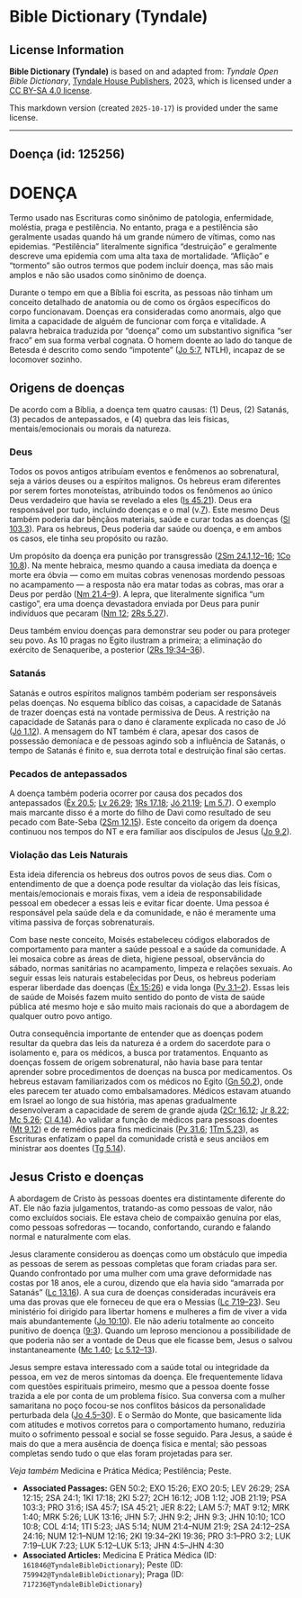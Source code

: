 # Bible Dictionary (Tyndale)

## License Information

**Bible Dictionary (Tyndale)** is based on and adapted from: _Tyndale Open Bible Dictionary_, [Tyndale House Publishers](https://tyndaleopenresources.com/), 2023, which is licensed under a [CC BY-SA 4.0 license](https://creativecommons.org/licenses/by-sa/4.0/legalcode.en).

This markdown version (created `2025-10-17`) is provided under the same license.



--------------------------------

## Doença (id: 125256)

DOENÇA
======

Termo usado nas Escrituras como sinônimo de patologia, enfermidade, moléstia, praga e pestilência. No entanto, praga e a pestilência são geralmente usadas quando há um grande número de vítimas, como nas epidemias. “Pestilência” literalmente significa “destruição” e geralmente descreve uma epidemia com uma alta taxa de mortalidade. “Aflição” e “tormento” são outros termos que podem incluir doença, mas são mais amplos e não são usados como sinônimo de doença.

Durante o tempo em que a Bíblia foi escrita, as pessoas não tinham um conceito detalhado de anatomia ou de como os órgãos específicos do corpo funcionavam. Doenças era consideradas como anormais, algo que limita a capacidade de alguém de funcionar com força e vitalidade. A palavra hebraica traduzida por “doença” como um substantivo significa “ser fraco” em sua forma verbal cognata. O homem doente ao lado do tanque de Betesda é descrito como sendo “impotente” ([Jo 5:7](https://ref.ly/John5:7), NTLH), incapaz de se locomover sozinho.

Origens de doenças
------------------

De acordo com a Bíblia, a doença tem quatro causas: (1\) Deus, (2\) Satanás, (3\) pecados de antepassados, e (4\) quebra das leis físicas, mentais/emocionais ou morais da natureza.

### Deus

Todos os povos antigos atribuíam eventos e fenômenos ao sobrenatural, seja a vários deuses ou a espíritos malignos. Os hebreus eram diferentes por serem fortes monoteístas, atribuindo todos os fenômenos ao único Deus verdadeiro que havia se revelado a eles ([Is 45\.21](https://ref.ly/Isa45:21)). Deus era responsável por tudo, incluindo doenças e o mal (v.[7](https://ref.ly/Isa45:7)). Este mesmo Deus também poderia dar bênçãos materiais, saúde e curar todas as doenças ([Sl 103\.3](https://ref.ly/Ps103:3)). Para os hebreus, Deus poderia dar saúde ou doença, e em ambos os casos, ele tinha seu propósito ou razão.

Um propósito da doença era punição por transgressão ([2Sm 24\.1,12–16](https://ref.ly/2Sam24:1); [1Co 10\.8](https://ref.ly/1Cor10:8)). Na mente hebraica, mesmo quando a causa imediata da doença e morte era óbvia — como em muitas cobras venenosas mordendo pessoas no acampamento — a resposta não era matar todas as cobras, mas orar a Deus por perdão ([Nm 21\.4–9](https://ref.ly/Num21:4-Num21:9)). A lepra, que literalmente significa “um castigo”, era uma doença devastadora enviada por Deus para punir indivíduos que pecaram ([Nm 12](https://ref.ly/Num12:1-Num12:16); [2Rs 5\.27](https://ref.ly/2Kgs5:27)).

Deus também enviou doenças para demonstrar seu poder ou para proteger seu povo. As 10 pragas no Egito ilustram a primeira; a eliminação do exército de Senaqueribe, a posterior ([2Rs 19:34–36](https://ref.ly/2Kgs19:34-2Kgs19:36)).

### Satanás

Satanás e outros espíritos malignos também poderiam ser responsáveis pelas doenças. No esquema bíblico das coisas, a capacidade de Satanás de trazer doenças está na vontade permissiva de Deus. A restrição na capacidade de Satanás para o dano é claramente explicada no caso de Jó ([Jó 1\.12](https://ref.ly/Job1:12)). A mensagem do NT também é clara, apesar dos casos de possessão demoníaca e de pessoas agindo sob a influência de Satanás, o tempo de Satanás é finito e, sua derrota total e destruição final são certas.

### Pecados de antepassados

A doença também poderia ocorrer por causa dos pecados dos antepassados ([Êx 20\.5](https://ref.ly/Exod20:5); [Lv 26\.29](https://ref.ly/Lev26:29); [1Rs 17\.18](https://ref.ly/1Kgs17:18); [Jó 21\.19](https://ref.ly/Job21:19); [Lm 5\.7](https://ref.ly/Lam5:7)). O exemplo mais marcante disso é a morte do filho de Davi como resultado de seu pecado com Bate\-Seba ([2Sm 12\.15](https://ref.ly/2Sam12:15)). Este conceito da origem da doença continuou nos tempos do NT e era familiar aos discípulos de Jesus ([Jo 9\.2](https://ref.ly/John9:2)).

### Violação das Leis Naturais

Esta ideia diferencia os hebreus dos outros povos de seus dias. Com o entendimento de que a doença pode resultar da violação das leis físicas, mentais/emocionais e morais fixas, vem a ideia de responsabilidade pessoal em obedecer a essas leis e evitar ficar doente. Uma pessoa é responsável pela saúde dela e da comunidade, e não é meramente uma vítima passiva de forças sobrenaturais.

Com base neste conceito, Moisés estabeleceu códigos elaborados de comportamento para manter a saúde pessoal e a saúde da comunidade. A lei mosaica cobre as áreas de dieta, higiene pessoal, observância do sábado, normas sanitárias no acampamento, limpeza e relações sexuais. Ao seguir essas leis naturais estabelecidas por Deus, os hebreus poderiam esperar liberdade das doenças ([Êx 15:26](https://ref.ly/Exod15:26)) e vida longa ([Pv 3\.1–2](https://ref.ly/Prov3:1-Prov3:2)). Essas leis de saúde de Moisés fazem muito sentido do ponto de vista de saúde pública até mesmo hoje e são muito mais racionais do que a abordagem de qualquer outro povo antigo.

Outra consequência importante de entender que as doenças podem resultar da quebra das leis da natureza é a ordem do sacerdote para o isolamento e, para os médicos, a busca por tratamentos. Enquanto as doenças fossem de origem sobrenatural, não havia base para tentar aprender sobre procedimentos de doenças na busca por medicamentos. Os hebreus estavam familiarizados com os médicos no Egito ([Gn 50\.2](https://ref.ly/Gen50:2)), onde eles parecem ter atuado como embalsamadores. Médicos estavam atuando em Israel ao longo de sua história, mas apenas gradualmente desenvolveram a capacidade de serem de grande ajuda ([2Cr 16\.12](https://ref.ly/2Chr16:12); [Jr 8\.22](https://ref.ly/Jer8:22); [Mc 5\.26](https://ref.ly/Mark5:26); [Cl 4\.14](https://ref.ly/Col4:14)). Ao validar a função de médicos para pessoas doentes ([Mt 9\.12](https://ref.ly/Matt9:12)) e de remédios para fins medicinais ([Pv 31\.6](https://ref.ly/Prov31:6); [1Tm 5\.23](https://ref.ly/1Tim5:23)), as Escrituras enfatizam o papel da comunidade cristã e seus anciãos em ministrar aos doentes ([Tg 5\.14](https://ref.ly/Jas5:14)).

Jesus Cristo e doenças
----------------------

A abordagem de Cristo às pessoas doentes era distintamente diferente do AT. Ele não fazia julgamentos, tratando\-as como pessoas de valor, não como excluídos sociais. Ele estava cheio de compaixão genuína por elas, como pessoas sofredoras — tocando, confortando, curando e falando normal e naturalmente com elas.

Jesus claramente considerou as doenças como um obstáculo que impedia as pessoas de serem as pessoas completas que foram criadas para ser. Quando confrontado por uma mulher com uma grave deformidade nas costas por 18 anos, ele a curou, dizendo que ela havia sido “amarrada por Satanás” ([Lc 13\.16](https://ref.ly/Luke13:16)). A sua cura de doenças consideradas incuráveis era uma das provas que ele forneceu de que era o Messias ([Lc 7\.19–23](https://ref.ly/Luke7:19-Luke7:23)). Seu ministério foi dirigido para libertar homens e mulheres a fim de viver a vida mais abundantemente ([Jo 10:10](https://ref.ly/John10:10)). Ele não aderiu totalmente ao conceito punitivo de doença ([9:3](https://ref.ly/John9:3)). Quando um leproso mencionou a possibilidade de que poderia não ser a vontade de Deus que ele ficasse bem, Jesus o salvou instantaneamente ([Mc 1\.40](https://ref.ly/Mark1:40); [Lc 5\.12–13](https://ref.ly/Luke5:12-Luke5:13)).

Jesus sempre estava interessado com a saúde total ou integridade da pessoa, em vez de meros sintomas da doença. Ele frequentemente lidava com questões espirituais primeiro, mesmo que a pessoa doente fosse trazida a ele por conta de um problema físico. Sua conversa com a mulher samaritana no poço focou\-se nos conflitos básicos da personalidade perturbada dela ([Jo 4\.5–30](https://ref.ly/John4:5-John4:30)). E o Sermão do Monte, que basicamente lida com atitudes e motivos corretos para o comportamento humano, reduziria muito o sofrimento pessoal e social se fosse seguido. Para Jesus, a saúde é mais do que a mera ausência de doença física e mental; são pessoas completas sendo tudo o que elas foram projetadas para ser.

*Veja também* Medicina e Prática Médica; Pestilência; Peste.

* **Associated Passages:** GEN 50:2; EXO 15:26; EXO 20:5; LEV 26:29; 2SA 12:15; 2SA 24:1; 1KI 17:18; 2KI 5:27; 2CH 16:12; JOB 1:12; JOB 21:19; PSA 103:3; PRO 31:6; ISA 45:7; ISA 45:21; JER 8:22; LAM 5:7; MAT 9:12; MRK 1:40; MRK 5:26; LUK 13:16; JHN 5:7; JHN 9:2; JHN 9:3; JHN 10:10; 1CO 10:8; COL 4:14; 1TI 5:23; JAS 5:14; NUM 21:4–NUM 21:9; 2SA 24:12–2SA 24:16; NUM 12:1–NUM 12:16; 2KI 19:34–2KI 19:36; PRO 3:1–PRO 3:2; LUK 7:19–LUK 7:23; LUK 5:12–LUK 5:13; JHN 4:5–JHN 4:30
* **Associated Articles:** Medicina E Prática Médica (ID: `161846@TyndaleBibleDictionary`); Peste (ID: `759942@TyndaleBibleDictionary`); Praga (ID: `717236@TyndaleBibleDictionary`)


